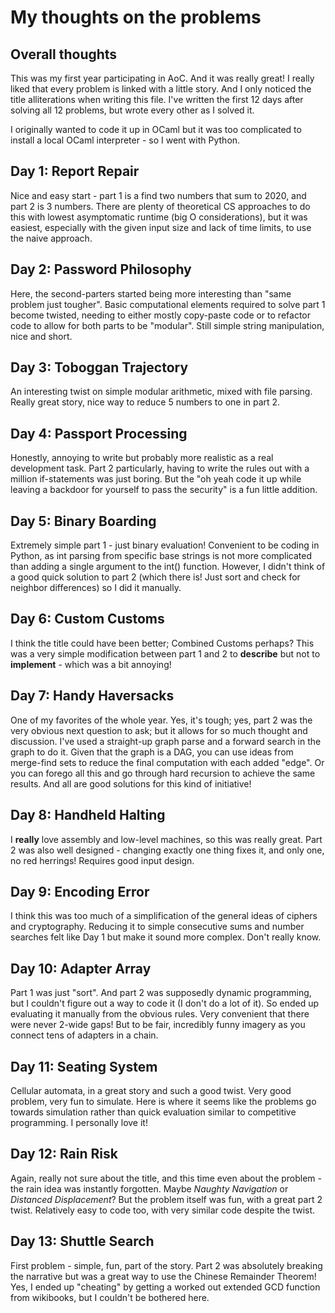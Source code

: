 
# My thoughts on the problems

## Overall thoughts

This was my first year participating in AoC. And it was really great! I really liked that every problem is linked with a little story. And I only noticed the title alliterations when writing this file. I've written the first 12 days after solving all 12 problems, but wrote every other as I solved it.

I originally wanted to code it up in OCaml but it was too complicated to install a local OCaml interpreter - so I went with Python.

## Day 1: Report Repair

Nice and easy start - part 1 is a find two numbers that sum to 2020, and part 2 is 3 numbers. There are plenty of theoretical CS approaches to do this with lowest asymptomatic runtime (big O considerations), but it was easiest, especially with the given input size and lack of time limits, to use the naive approach. 

## Day 2: Password Philosophy

Here, the second-parters started being more interesting than "same problem just tougher". Basic computational elements required to solve part 1 become twisted, needing to either mostly copy-paste code or to refactor code to allow for both parts to be "modular". Still simple string manipulation, nice and short.

## Day 3: Toboggan Trajectory

An interesting twist on simple modular arithmetic, mixed with file parsing. Really great story, nice way to reduce 5 numbers to one in part 2.

## Day 4: Passport Processing

Honestly, annoying to write but probably more realistic as a real development task. Part 2 particularly, having to write the rules out with a million if-statements was just boring. But the "oh yeah code it up while leaving a backdoor for yourself to pass the security" is a fun little addition.

## Day 5: Binary Boarding

Extremely simple part 1 - just binary evaluation! Convenient to be coding in Python, as int parsing from specific base strings is not more complicated than adding a single argument to the int() function. However, I didn't think of a good quick solution to part 2 (which there is! Just sort and check for neighbor differences) so I did it manually.

## Day 6: Custom Customs

I think the title could have been better; Combined Customs perhaps? This was a very simple modification between part 1 and 2 to **describe** but not to **implement** - which was a bit annoying! 

## Day 7: Handy Haversacks

One of my favorites of the whole year. Yes, it's tough; yes, part 2 was the very obvious next question to ask; but it allows for so much thought and discussion. I've used a straight-up graph parse and a forward search in the graph to do it. Given that the graph is a DAG, you can use ideas from merge-find sets to reduce the final computation with each added "edge". Or you can forego all this and go through hard recursion to achieve the same results. And all are good solutions for this kind of initiative!

## Day 8: Handheld Halting

I **really** love assembly and low-level machines, so this was really great. Part 2 was also well designed - changing exactly one thing fixes it, and only one, no red herrings! Requires good input design.

## Day 9: Encoding Error

I think this was too much of a simplification of the general ideas of ciphers and cryptography. Reducing it to simple consecutive sums and number searches felt like Day 1 but make it sound more complex. Don't really know.

## Day 10: Adapter Array

Part 1 was just "sort". And part 2 was supposedly dynamic programming, but I couldn't figure out a way to code it (I don't do a lot of it). So ended up evaluating it manually from the obvious rules. Very convenient that there were never 2-wide gaps! But to be fair, incredibly funny imagery as you connect tens of adapters in a chain. 

## Day 11: Seating System

Cellular automata, in a great story and such a good twist. Very good problem, very fun to simulate. Here is where it seems like the problems go towards simulation rather than quick evaluation similar to competitive programming. I personally love it!

## Day 12: Rain Risk

Again, really not sure about the title, and this time even about the problem - the rain idea was instantly forgotten. Maybe *Naughty Navigation* or *Distanced Displacement*? But the problem itself was fun, with a great part 2 twist. Relatively easy to code too, with very similar code despite the twist.

## Day 13: Shuttle Search

First problem - simple, fun, part of the story. Part 2 was absolutely breaking the narrative but was a great way to use the Chinese Remainder Theorem! Yes, I ended up "cheating" by getting a worked out extended GCD function from wikibooks, but I couldn't be bothered here.
